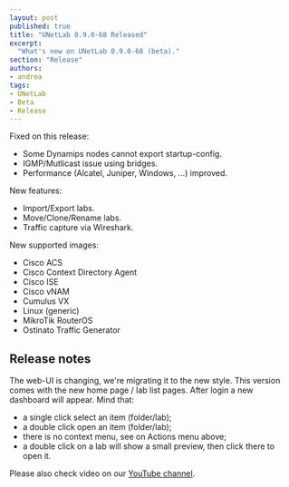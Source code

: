 ```yaml
---
layout: post
published: true
title: "UNetLab 0.9.0-68 Released"
excerpt:
  "What's new on UNetLab 0.9.0-68 (beta)."
section: "Release"
authors:
- andrea
tags:
- UNetLab
- Beta
- Release
---
```

Fixed on this release:

* Some Dynamips nodes cannot export startup-config.
* IGMP/Mutlicast issue using bridges.
* Performance (Alcatel, Juniper, Windows, ...) improved.

New features:

* Import/Export labs.
* Move/Clone/Rename labs.
* Traffic capture via Wireshark.

New supported images:

* Cisco ACS
* Cisco Context Directory Agent
* Cisco ISE
* Cisco vNAM
* Cumulus VX
* Linux (generic)
* MikroTik RouterOS
* Ostinato Traffic Generator

## Release notes

The web-UI is changing, we're migrating it to the new style. This version comes with the new home page / lab list pages. After login a new dashboard will appear. Mind that:

* a single click select an item (folder/lab);
* a double click open an item (folder/lab);
* there is no context menu, see on Actions menu above;
* a double click on a lab will show a small preview, then click there to open it.

Please also check video on our [YouTube channel](https://www.youtube.com/c/UnifiedNetworkingLab "UNetLab YouTube Channel").

